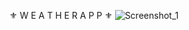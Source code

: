 ⚜️ W E A T H E R    A P P ⚜️
![Screenshot_1](https://github.com/juanfsouza/Wfood/assets/88254614/605daac9-84de-4e41-a775-de2ba1c12ba0)
